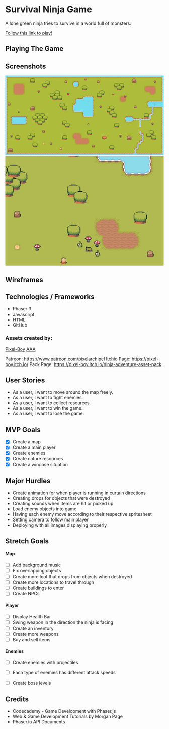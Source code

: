 # Survival Ninja Game
A lone green ninja tries to survive in a world full of monsters.

[Follow this link to play!](https://alexfranco12.github.io/survival-ninja-game/)

## Playing The Game

## Screenshots
![map](./assets/map.png)
![DeadScene](./assets/Examples/dead-scene.png)

## Wireframes

## Technologies / Frameworks
- Phaser 3
- Javascript
- HTML
- GitHub

### Assets created by:
[Pixel-Boy](https://pixel-boy.itch.io/)
[AAA](https://www.instagram.com/challenger.aaa/?hl=fr)

Patreon: https://www.patreon.com/pixelarchipel 
Itchio Page: https://pixel-boy.itch.io/
Pack Page: https://pixel-boy.itch.io/ninja-adventure-asset-pack

## User Stories
- As a user, I want to move around the map freely.
- As a user, I want to fight enemies.
- As a user, I want to collect resources.
- As a user, I want to win the game.
- As a user, I want to lose the game.

## MVP Goals
- [x] Create a map
- [x] Create a main player
- [x] Create enemies
- [x] Create nature resources
- [x] Create a win/lose situation

## Major Hurdles
- Create animation for when player is running in curtain directions
- Creating drops for objects that were destroyed
- Creating sounds when items are hit or picked up
- Load enemy objects into game
- Having each enemy move according to their respective spritesheet
- Setting camera to follow main player
- Deploying with all images displaying properly

## Stretch Goals
#### Map
- [ ] Add background music
- [ ] Fix overlapping objects
- [ ] Create more loot that drops from objects when destroyed
- [ ] Create more locations to travel through
- [ ] Create buildings to enter
- [ ] Create NPCs

#### Player
- [ ] Display Health Bar
- [ ] Swing weapon in the direction the ninja is facing
- [ ] Create an inventory
- [ ] Create more weapons
- [ ] Buy and sell items

#### Enemies
- [ ] Create enemies with projectiles
- [ ] Each type of enemies has different attack speeds
- [ ] Create boss levels


## Credits
- Codecademy - Game Development with Phaser.js
- Web & Game Development Tutorials by Morgan Page
- Phaser.io API Documents